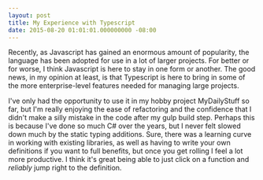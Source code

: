 ```yaml
---
layout: post
title: My Experience with Typescript
date: 2015-08-20 01:01:01.000000000 -08:00
---
```


Recently, as Javascript has gained an enormous amount of popularity, the language
has been adopted for use in a lot of larger projects. For better or for worse, I think
Javascript is here to stay in one form or another. The good news, in my opinion at least,
is that Typescript is here to bring in some of the more enterprise-level features needed
for managing large projects.

I've only had the opportunity to use it in my hobby project MyDailyStuff so far, but I'm
really enjoying the ease of refactoring and the confidence that I didn't make a silly mistake
in the code after my gulp build step. Perhaps this is because I've done so much C# over the
years, but I never felt slowed down much by the static typing additions. Sure, there was a 
learning curve in working with existing libraries, as well as having to write your own
definitions if you want to full benefits, but once you get rolling I feel a lot more productive. I think it's great being able to just click on a function and _reliably_ jump 
right to the definition.